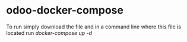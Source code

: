 # odoo-docker-compose
To run simply download the file and in a command line where this file is located run
*docker-compose up -d*
